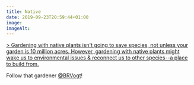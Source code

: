 ```yaml
---
title: Native
date: 2019-09-23T20:59:44+01:00
image: 
imageAlt: 
---
```


[> Gardening with native plants isn't going to save species, not unless your garden is 10 million acres. However, gardening with native plants might wake us to environmental issues & reconnect us to other species--a place to build from.](https://mobile.twitter.com/BRVogt/status/1176170104117235713)

Follow that gardener [@BRVogt](https://mobile.twitter.com/BRVogt)!
